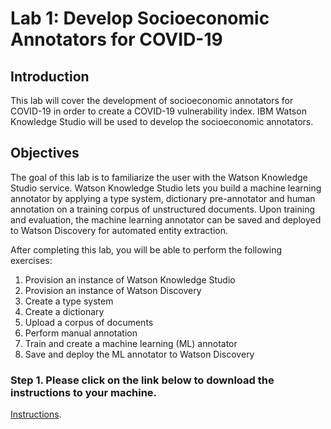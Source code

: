 # Lab 1: Develop Socioeconomic Annotators for COVID-19

## Introduction
This lab will cover the development of socioeconomic annotators for COVID-19 in order to create a COVID-19 vulnerability index. IBM Watson Knowledge Studio will be used to develop the socioeconomic annotators. 

## Objectives
The goal of this lab is to familiarize the user with the Watson Knowledge Studio service. Watson Knowledge Studio lets you build a machine learning annotator by applying a type system, dictionary pre-annotator and human annotation on a training corpus of unstructured documents. Upon training and evaluation, the machine learning annotator can be saved and deployed to Watson Discovery for automated entity extraction.  

After completing this lab, you will be able to perform the following exercises: 
1.	Provision an instance of Watson Knowledge Studio
2.	Provision an instance of Watson Discovery
3.	Create a type system
4.	Create a dictionary
5.	Upload a corpus of documents
6.	Perform manual annotation
7.	Train and create a machine learning (ML) annotator
8.	Save and deploy the ML annotator to Watson Discovery

### Step 1.  Please click on the link below to download the instructions to your machine.

[Instructions](https://github.com/bleonardb3/AI_POT_06-11-2020/raw/master/Lab-1/.pdf).

